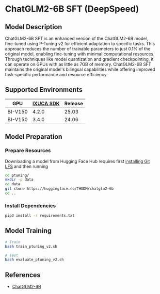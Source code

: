 # ChatGLM2-6B SFT (DeepSpeed)

## Model Description

ChatGLM2-6B SFT is an enhanced version of the ChatGLM2-6B model, fine-tuned using P-Tuning v2 for efficient adaptation
to specific tasks. This approach reduces the number of trainable parameters to just 0.1% of the original model, enabling
fine-tuning with minimal computational resources. Through techniques like model quantization and gradient checkpointing,
it can operate on GPUs with as little as 7GB of memory. ChatGLM2-6B SFT maintains the original model's bilingual
capabilities while offering improved task-specific performance and resource efficiency.

## Supported Environments

| GPU    | [IXUCA SDK](https://gitee.com/deep-spark/deepspark#%E5%A4%A9%E6%95%B0%E6%99%BA%E7%AE%97%E8%BD%AF%E4%BB%B6%E6%A0%88-ixuca) | Release |
|--------|-----------|---------|
| BI-V150 | 4.2.0     |  25.03  |
| BI-V150 | 3.4.0     |  24.06  |

## Model Preparation

### Prepare Resources

Downloading a model from Hugging Face Hub requires first [installing Git
LFS](https://docs.github.com/zh/repositories/working-with-files/managing-large-files/installing-git-large-file-storage)
and then running

```bash
cd ptuning/
mkdir -p data
cd data 
git clone https://huggingface.co/THUDM/chatglm2-6b
cd ..
```

### Install Dependencies

```bash
pip3 install -r requirements.txt
```

## Model Training

```bash
# Train
bash train_ptuning_v2.sh

# Test
bash evaluate_ptuning_v2.sh
```

## References

- [ChatGLM2-6B](https://github.com/THUDM/ChatGLM2-6B/tree/main/ptuning)

